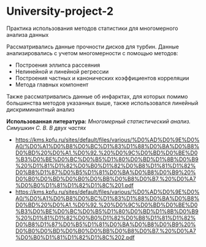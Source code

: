 # University-project-2
Практика использования методов статистики для многомерного анализа данных

Рассматривались данные прочности дисков для турбин. Данные анализировались с учетом многомерности с помощью методов:
- Построения эллипса рассеяния
- Нелинейной и линейной регрессии
- Построения частных и канонических коэффициентов корреляции
- Метода главных компонент

Также рассматривались данные об инфарктах, для которых помимо большинства методов указанных выше, также использовался линейный дискриминантный анализ

__Использованная литература:__
_Многомерный статистический анализ. Симушкин С. В. В двух частях_
 - https://kms.kpfu.ru/sites/default/files/various/%D0%AD%D0%9E%D0%A0/%D0%A1%D0%B8%D0%BC%D1%83%D1%88%D0%BA%D0%B8%D0%BD%20%D0%A1.%D0%92.%20%D0%9C%D0%BD%D0%BE%D0%B3%D0%BE%D0%BC%D0%B5%D1%80%D0%BD%D1%8B%D0%B9%20%D1%81%D1%82%D0%B0%D1%82%D0%B8%D1%81%D1%82%D0%B8%D1%87%D0%B5%D1%81%D0%BA%D0%B8%D0%B9%20%D0%B0%D0%BD%D0%B0%D0%BB%D0%B8%D0%B7.%20%D0%A7%D0%B0%D1%81%D1%82%D1%8C%201.pdf
 - https://kms.kpfu.ru/sites/default/files/various/%D0%AD%D0%9E%D0%A0/%D0%A1%D0%B8%D0%BC%D1%83%D1%88%D0%BA%D0%B8%D0%BD%20%D0%A1.%D0%92.%20%D0%9C%D0%BD%D0%BE%D0%B3%D0%BE%D0%BC%D0%B5%D1%80%D0%BD%D1%8B%D0%B9%20%D1%81%D1%82%D0%B0%D1%82%D0%B8%D1%81%D1%82%D0%B8%D1%87%D0%B5%D1%81%D0%BA%D0%B8%D0%B9%20%D0%B0%D0%BD%D0%B0%D0%BB%D0%B8%D0%B7.%20%D0%A7%D0%B0%D1%81%D1%82%D1%8C%202.pdf
